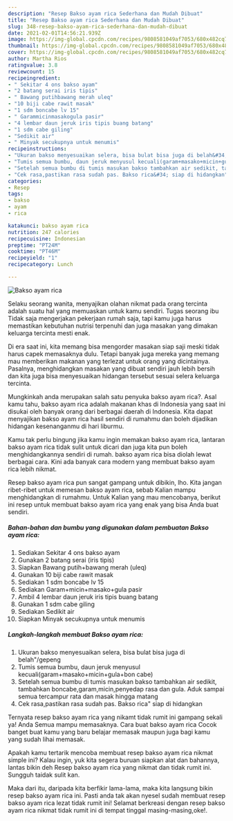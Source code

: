 ```yaml
---
description: "Resep Bakso ayam rica Sederhana dan Mudah Dibuat"
title: "Resep Bakso ayam rica Sederhana dan Mudah Dibuat"
slug: 348-resep-bakso-ayam-rica-sederhana-dan-mudah-dibuat
date: 2021-02-01T14:56:21.939Z
image: https://img-global.cpcdn.com/recipes/9808581049af7053/680x482cq70/bakso-ayam-rica-foto-resep-utama.jpg
thumbnail: https://img-global.cpcdn.com/recipes/9808581049af7053/680x482cq70/bakso-ayam-rica-foto-resep-utama.jpg
cover: https://img-global.cpcdn.com/recipes/9808581049af7053/680x482cq70/bakso-ayam-rica-foto-resep-utama.jpg
author: Martha Rios
ratingvalue: 3.8
reviewcount: 15
recipeingredient:
- " Sekitar 4 ons bakso ayam"
- "2 batang serai iris tipis"
- " Bawang putihbawang merah uleq"
- "10 biji cabe rawit masak"
- "1 sdm boncabe lv 15"
- " Garammicinmasakogula pasir"
- "4 lembar daun jeruk iris tipis buang batang"
- "1 sdm cabe giling"
- "Sedikit air"
- " Minyak secukupnya untuk menumis"
recipeinstructions:
- "Ukuran bakso menyesuaikan selera, bisa bulat bisa juga di belah&#34;/gepeng"
- "Tumis semua bumbu, daun jeruk menyusul kecuali(garam+masako+micin+gula+bon cabe)"
- "Setelah semua bumbu di tumis masukan bakso tambahkan air sedikit, tambahkan boncabe,garam,micin,penyedap rasa dan gula. Aduk sampai semua tercampur rata dan masak hingga matang"
- "Cek rasa,pastikan rasa sudah pas. Bakso rica&#34; siap di hidangkan"
categories:
- Resep
tags:
- bakso
- ayam
- rica

katakunci: bakso ayam rica 
nutrition: 247 calories
recipecuisine: Indonesian
preptime: "PT24M"
cooktime: "PT46M"
recipeyield: "1"
recipecategory: Lunch

---
```



![Bakso ayam rica](https://img-global.cpcdn.com/recipes/9808581049af7053/680x482cq70/bakso-ayam-rica-foto-resep-utama.jpg)

Selaku seorang wanita, menyajikan olahan nikmat pada orang tercinta adalah suatu hal yang memuaskan untuk kamu sendiri. Tugas seorang ibu Tidak saja mengerjakan pekerjaan rumah saja, tapi kamu juga harus memastikan kebutuhan nutrisi terpenuhi dan juga masakan yang dimakan keluarga tercinta mesti enak.

Di era  saat ini, kita memang bisa mengorder masakan siap saji meski tidak harus capek memasaknya dulu. Tetapi banyak juga mereka yang memang mau memberikan makanan yang terlezat untuk orang yang dicintainya. Pasalnya, menghidangkan masakan yang dibuat sendiri jauh lebih bersih dan kita juga bisa menyesuaikan hidangan tersebut sesuai selera keluarga tercinta. 



Mungkinkah anda merupakan salah satu penyuka bakso ayam rica?. Asal kamu tahu, bakso ayam rica adalah makanan khas di Indonesia yang saat ini disukai oleh banyak orang dari berbagai daerah di Indonesia. Kita dapat menyajikan bakso ayam rica hasil sendiri di rumahmu dan boleh dijadikan hidangan kesenanganmu di hari liburmu.

Kamu tak perlu bingung jika kamu ingin memakan bakso ayam rica, lantaran bakso ayam rica tidak sulit untuk dicari dan juga kita pun boleh menghidangkannya sendiri di rumah. bakso ayam rica bisa diolah lewat berbagai cara. Kini ada banyak cara modern yang membuat bakso ayam rica lebih nikmat.

Resep bakso ayam rica pun sangat gampang untuk dibikin, lho. Kita jangan ribet-ribet untuk memesan bakso ayam rica, sebab Kalian mampu menghidangkan di rumahmu. Untuk Kalian yang mau mencobanya, berikut ini resep untuk membuat bakso ayam rica yang enak yang bisa Anda buat sendiri.

<!--inarticleads1-->

##### Bahan-bahan dan bumbu yang digunakan dalam pembuatan Bakso ayam rica:

1. Sediakan  Sekitar 4 ons bakso ayam
1. Gunakan 2 batang serai (iris tipis)
1. Siapkan  Bawang putih+bawang merah (uleq)
1. Gunakan 10 biji cabe rawit masak
1. Sediakan 1 sdm boncabe lv 15
1. Sediakan  Garam+micin+masako+gula pasir
1. Ambil 4 lembar daun jeruk iris tipis buang batang
1. Gunakan 1 sdm cabe giling
1. Sediakan Sedikit air
1. Siapkan  Minyak secukupnya untuk menumis




<!--inarticleads2-->

##### Langkah-langkah membuat Bakso ayam rica:

1. Ukuran bakso menyesuaikan selera, bisa bulat bisa juga di belah&#34;/gepeng
1. Tumis semua bumbu, daun jeruk menyusul kecuali(garam+masako+micin+gula+bon cabe)
1. Setelah semua bumbu di tumis masukan bakso tambahkan air sedikit, tambahkan boncabe,garam,micin,penyedap rasa dan gula. Aduk sampai semua tercampur rata dan masak hingga matang
1. Cek rasa,pastikan rasa sudah pas. Bakso rica&#34; siap di hidangkan




Ternyata resep bakso ayam rica yang nikamt tidak rumit ini gampang sekali ya! Anda Semua mampu memasaknya. Cara buat bakso ayam rica Cocok banget buat kamu yang baru belajar memasak maupun juga bagi kamu yang sudah lihai memasak.

Apakah kamu tertarik mencoba membuat resep bakso ayam rica nikmat simple ini? Kalau ingin, yuk kita segera buruan siapkan alat dan bahannya, lantas bikin deh Resep bakso ayam rica yang nikmat dan tidak rumit ini. Sungguh taidak sulit kan. 

Maka dari itu, daripada kita berfikir lama-lama, maka kita langsung bikin resep bakso ayam rica ini. Pasti anda tak akan nyesel sudah membuat resep bakso ayam rica lezat tidak rumit ini! Selamat berkreasi dengan resep bakso ayam rica nikmat tidak rumit ini di tempat tinggal masing-masing,oke!.

